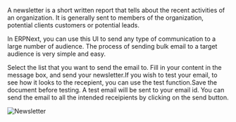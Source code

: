 A newsletter is a short written report that tells about the recent activities
of an organization. It is generally sent to members of the organization,
potential clients customers or potential leads.

In ERPNext, you can use this UI to send any type of communication to a large
number of audience. The process of sending bulk email to a target audience is
very simple and easy.

Select the list that you want to send the email to. Fill in your content in
the message box, and send your newsletter.If you wish to test your email, to
see how it looks to the recepient, you can use the test function.Save the
document before testing. A test email will be sent to your email id. You can
send the email to all the intended receipients by clicking on the send button.

![Newsletter](assets/frappe_io/images/erpnext/newsletter.png)

